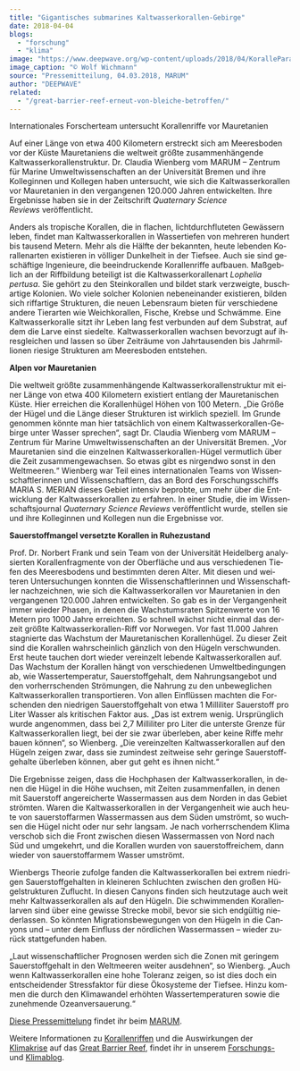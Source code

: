 ```yaml
---
title: "Gi­gan­ti­sches sub­ma­ri­nes Kaltwasserkorallen-Gebirge"
date: 2018-04-04
blogs: 
  - "forschung"
  - "klima"
image: "https://www.deepwave.org/wp-content/uploads/2018/04/KoralleParamuricea-010.jpg"
image_caption: "© Wolf Wichmann"
source: "Pressemitteilung, 04.03.2018, MARUM"
author: "DEEPWAVE"
related: 
  - "/great-barrier-reef-erneut-von-bleiche-betroffen/"
---
```


Internationales Forscherteam untersucht Korallenriffe vor Mauretanien

Auf einer Länge von etwa 400 Kilometern erstreckt sich am Meeresboden vor der Küste Mauretaniens die weltweit größte zusammenhängende Kaltwasserkorallenstruktur. Dr. Claudia Wienberg vom MARUM – Zentrum für Marine Umweltwissenschaften an der Universität Bremen und ihre Kolleginnen und Kollegen haben untersucht, wie sich die Kaltwasserkorallen vor Mauretanien in den vergangenen 120.000 Jahren entwickelten. Ihre Ergebnisse haben sie in der Zeitschrift _Quaternary Science Reviews_ veröffentlicht.

An­ders als tro­pi­sche Ko­ral­len, die in fla­chen, licht­durch­flu­te­ten Ge­wäs­sern le­ben, fin­det man Kalt­was­ser­ko­ral­len in Was­ser­tie­fen von meh­re­ren hun­dert bis tau­send Me­tern. Mehr als die Hälf­te der be­kann­ten, heu­te le­ben­den Ko­ral­len­ar­ten exis­tie­ren in völ­li­ger Dun­kel­heit in der Tief­see. Auch sie sind ge­schäf­ti­ge In­ge­nieu­re, die be­ein­dru­cken­de Ko­ral­len­rif­fe auf­bau­en. Maß­geb­lich an der Riff­bil­dung be­tei­ligt ist die Kalt­was­ser­ko­ral­len­art _Lophelia pertusa_. Sie ge­hört zu den Stein­ko­ral­len und bil­det stark ver­zweig­te, bus­ch­ar­ti­ge Ko­lo­ni­en. Wo vie­le sol­cher Ko­lo­ni­en ne­ben­ein­an­der exis­tie­ren, bil­den sich rif­far­ti­ge Struk­tu­ren, die neu­en Le­bens­raum bie­ten für ver­schie­de­ne an­de­re Tier­ar­ten wie Weich­ko­ral­len, Fi­sche, Kreb­se und Schwäm­me. Eine Kalt­was­ser­ko­ral­le sitzt ihr Le­ben lang fest ver­bun­den auf dem Sub­strat, auf dem die Lar­ve einst sie­del­te. Kalt­was­ser­ko­ral­len wach­sen be­vor­zugt auf ih­res­glei­chen und las­sen so über Zeit­räu­me von Jahr­tau­sen­den bis Jahr­mil­lio­nen rie­si­ge Struk­tu­ren am Mee­res­bo­den ent­ste­hen.

**Alpen vor Mauretanien**

Die welt­weit größ­te zu­sam­men­hän­gen­de Kalt­was­ser­ko­ral­len­struk­tur mit ei­ner Län­ge von etwa 400 Ki­lo­me­tern exis­tiert ent­lang der Mau­re­ta­ni­schen Küs­te. Hier er­rei­chen die Ko­ral­len­hü­gel Hö­hen von 100 Me­tern. „Die Grö­ße der Hü­gel und die Län­ge die­ser Struk­tu­ren ist wirk­lich spe­zi­ell. Im Grun­de ge­nom­men könn­te man hier tat­säch­lich von ei­nem Kalt­was­ser­ko­ral­len-Ge­bir­ge un­ter Was­ser spre­chen“, sagt Dr. Clau­dia Wien­berg vom MARUM – Zen­trum für Ma­ri­ne Um­welt­wis­sen­schaf­ten an der Uni­ver­si­tät Bre­men. „Vor Mau­re­ta­ni­en sind die ein­zel­nen Kaltwas­ser­ko­ral­len-Hü­gel ver­mut­lich über die Zeit zu­sam­men­ge­wach­sen. So et­was gibt es nir­gend­wo sonst in den Welt­mee­ren.“ Wien­berg war Teil ei­nes in­ter­na­tio­na­len Teams von Wis­sen­schaft­le­rin­nen und Wis­sen­schaft­lern, das an Bord des For­schungs­schiffs MA­RIA S. ME­RI­AN die­ses Ge­biet in­ten­siv be­prob­te, um mehr über die Ent­wick­lung der Kalt­was­ser­ko­ral­len zu er­fah­ren. In ei­ner Stu­die, die im Wis­sen­schafts­jour­nal _Quaternary Science Reviews_ ver­öf­fent­licht wur­de, stel­len sie und ihre Kol­le­gin­nen und Kol­le­gen nun die Er­geb­nis­se vor.

**Sauerstoffmangel versetzte Korallen in Ruhezustand**

Prof. Dr. Nor­bert Frank und sein Team von der Uni­ver­si­tät Hei­del­berg ana­ly­sier­ten Ko­ral­len­frag­men­te von der Ober­flä­che und aus ver­schie­de­nen Tie­fen des Mee­res­bo­dens und be­stimm­ten de­ren Al­ter. Mit die­sen und wei­teren Un­ter­su­chun­gen konn­ten die Wis­sen­schaft­le­rin­nen und Wis­sen­schaft­ler nach­zeich­nen, wie sich die Kaltwasser­ko­ral­len vor Mau­re­ta­ni­en in den ver­gan­ge­nen 120.000 Jah­ren ent­wi­ckel­ten. So gab es in der Ver­gan­gen­heit im­mer wie­der Pha­sen, in de­nen die Wachs­tums­ra­ten Spit­zen­wer­te von 16 Me­tern pro 1000 Jah­re er­reich­ten. So schnell wächst nicht ein­mal das der­zeit größ­te Kalt­was­ser­ko­ral­len-Riff vor Nor­we­gen. Vor fast 11.000 Jah­ren sta­gnier­te das Wachs­tum der Mau­re­ta­ni­schen Ko­ral­len­hü­gel. Zu die­ser Zeit sind die Ko­ral­len wahr­schein­lich gänz­lich von den Hü­geln ver­schwun­den. Erst heu­te tau­chen dort wie­der ver­ein­zelt le­ben­de Kaltwas­ser­ko­ral­len auf. Das Wachs­tum der Ko­ral­len hängt von ver­schie­de­nen Um­welt­be­din­gun­gen ab, wie Was­ser­tem­pe­ra­tur, Sau­er­stoff­ge­halt, dem Nah­rungs­an­ge­bot und den vor­herr­schen­den Strö­mun­gen, die Nah­rung zu den un­be­weg­li­chen Kalt­was­ser­ko­ral­len trans­por­tie­ren. Von al­len Ein­flüs­sen mach­ten die For­schen­den den nied­ri­gen Sau­er­stoff­ge­halt von etwa 1 Mil­li­li­ter Sau­er­stoff pro Li­ter Was­ser als kri­ti­schen Fak­tor aus. „Das ist ex­trem we­nig. Ur­sprüng­lich wur­de an­ge­nom­men, dass bei 2,7 Mil­li­li­ter pro Li­ter die un­ters­te Gren­ze für Kaltwasserkorallen liegt, bei der sie zwar über­le­ben, aber kei­ne Rif­fe mehr bau­en kön­nen“, so Wien­berg. „Die ver­ein­zel­ten Kaltwasserkorallen auf den Hü­geln zei­gen zwar, dass sie zu­min­dest zeit­wei­se sehr ge­rin­ge Sau­er­stoff­ge­hal­te über­le­ben kön­nen, aber gut geht es ih­nen nicht.“

Die Er­geb­nis­se zei­gen, dass die Hoch­pha­sen der Kalt­was­ser­ko­ral­len, in de­nen die Hü­gel in die Höhe wuch­sen, mit Zei­ten zu­sam­men­fal­len, in de­nen mit Sau­er­stoff an­ge­rei­cher­te Was­ser­mas­sen aus dem Nor­den in das Ge­biet ström­ten. Wa­ren die Kalt­was­ser­ko­ral­len in der Ver­gan­gen­heit wie auch heu­te von sau­er­stoff­ar­men Was­ser­mas­sen aus dem Sü­den um­strömt, so wuch­sen die Hü­gel nicht oder nur sehr lang­sam. Je nach vor­herr­schen­dem Kli­ma ver­schob sich die Front zwi­schen die­sen Was­ser­mas­sen von Nord nach Süd und um­ge­kehrt, und die Ko­ral­len wur­den von sau­er­stoff­rei­chem, dann wie­der von sau­er­stoff­ar­mem Was­ser um­strömt.

Wien­bergs Theo­rie zu­fol­ge fan­den die Kaltwasserkorallen bei ex­trem nied­ri­gen Sau­er­stoff­ge­hal­ten in klei­ne­ren Schluch­ten zwi­schen den gro­ßen Hü­gel­struk­tu­ren Zu­flucht. In die­sen Can­yons fin­den sich heut­zu­ta­ge auch weit mehr Kalt­was­ser­ko­ral­len als auf den Hü­geln. Die schwim­men­den Ko­ral­len­lar­ven sind über eine ge­wis­se Stre­cke mo­bil, be­vor sie sich end­gül­tig nie­der­las­sen. So könn­ten Mi­gra­ti­ons­be­we­gun­gen von den Hü­geln in die Can­yons und – un­ter dem Ein­fluss der nörd­li­chen Was­ser­mas­sen – wie­der zu­rück statt­ge­fun­den ha­ben.

„Laut wis­sen­schaft­li­cher Pro­gno­sen wer­den sich die Zo­nen mit ge­rin­gem Sau­er­stoff­ge­halt in den Welt­mee­ren wei­ter aus­deh­nen“, so Wien­berg. „Auch wenn Kaltwasserkorallen eine hohe To­le­ranz zei­gen, so ist dies doch ein ent­schei­den­der Stress­fak­tor für die­se Öko­sys­te­me der Tief­see. Hin­zu kom­men die durch den Kli­ma­wan­del er­höh­ten Was­ser­tem­pe­ra­tu­ren so­wie die zu­neh­men­de Oze­an­ver­saue­rung.“

[Diese Pressemittelung](https://www.marum.de/Entdecken/Korallenriff.html) findet ihr beim [MARUM](https://www.marum.de/index.html).

Weitere Informationen zu [Korallenriffen](https://www.deepwave.org/die-ozeane/korallen/) und die Auswirkungen der [Klimakrise](https://www.deepwave.org/die-ozeane/klimawandel/) auf das [Great Barrier Reef](https://www.deepwave.org/great-barrier-reef-erneut-von-bleiche-betroffen/), findet ihr in unserem [Forschungs-](https://www.deepwave.org/blogs/forschung/) und [Klimablog](https://www.deepwave.org/blogs/klima/).
